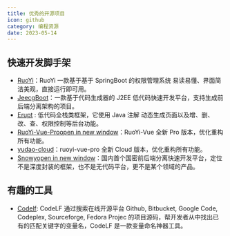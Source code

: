 ```yaml
---
title: 优秀的开源项目
icon: github
category: 编程资源
date: 2023-05-14
---
```


## 快速开发脚手架

- [RuoYi](https://gitee.com/y_project/RuoYi)：RuoYi 一款基于基于 SpringBoot 的权限管理系统 易读易懂、界面简洁美观，直接运行即可用。
- [JeecgBoot](https://github.com/zhangdaiscott/jeecg-boot)：一款基于代码生成器的 J2EE 低代码快速开发平台，支持生成前后端分离架构的项目。
- [Erupt](https://gitee.com/erupt/erupt) : 低代码全栈类框架，它使用 Java 注解 动态生成页面以及增、删、改、查、权限控制等后台功能。
- [RuoYi-Vue-Proopen in new window](https://github.com/YunaiV/ruoyi-vue-pro)：RuoYi-Vue 全新 Pro 版本，优化重构所有功能。
- [yudao-cloud](https://github.com/YunaiV/yudao-cloud)：ruoyi-vue-pro 全新 Cloud 版本，优化重构所有功能。
- [Snowyopen in new window](https://gitee.com/xiaonuobase/snowy)：国内首个国密前后端分离快速开发平台，定位不是深度封装的框架，也不是无代码平台，更不是某个领域的产品。

## 有趣的工具

- [Codelf](https://unbug.github.io/codelf): CodeLF 通过搜索在线开源平台 Github, Bitbucket, Google Code, Codeplex, Sourceforge, Fedora Projec 的项目源码，帮开发者从中找出已有的匹配关键字的变量名，CodeLF 是一款变量命名神器工具。

